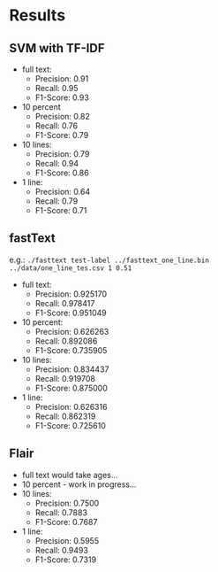 # Results

## SVM with TF-IDF
* full text:
    * Precision: 0.91
    * Recall: 0.95
    * F1-Score: 0.93
* 10 percent
    * Precision: 0.82
    * Recall: 0.76
    * F1-Score: 0.79
* 10 lines:
    * Precision: 0.79
    * Recall: 0.94
    * F1-Score: 0.86
* 1 line:
    * Precision: 0.64
    * Recall: 0.79
    * F1-Score: 0.71

## fastText
e.g.: `./fasttext test-label ../fasttext_one_line.bin ../data/one_line_tes.csv 1 0.51`

* full text:
    * Precision: 0.925170
    * Recall: 0.978417
    * F1-Score: 0.951049
* 10 percent:
    * Precision: 0.626263
    * Recall: 0.892086
    * F1-Score: 0.735905
* 10 lines:
    * Precision: 0.834437
    * Recall: 0.919708
    * F1-Score: 0.875000
* 1 line:
    * Precision: 0.626316
    * Recall: 0.862319
    * F1-Score: 0.725610

## Flair

* full text would take ages...
* 10 percent - work in progress...
* 10 lines:
    * Precision: 0.7500
    * Recall: 0.7883
    * F1-Score: 0.7687
* 1 line:
    * Precision: 0.5955
    * Recall: 0.9493
    * F1-Score: 0.7319